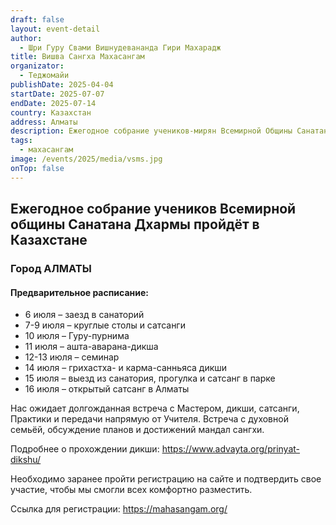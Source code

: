 ```yaml
---
draft: false
layout: event-detail
author:
  - Шри Гуру Свами Вишнудевананда Гири Махарадж
title: Вишва Сангха Махасангам
organizator:
  - Теджомайи
publishDate: 2025-04-04
startDate: 2025-07-07
endDate: 2025-07-14
country: Казахстан
address: Алматы
description: Ежегодное собрание учеников-мирян Всемирной Общины Санатана Дхармы пройдёт в Казахстане
tags:
  - махасангам
image: /events/2025/media/vsms.jpg
onTop: false
---
```



## **Ежегодное собрание учеников Всемирной общины Санатана Дхармы пройдёт в Казахстане** 
### **Город АЛМАТЫ**
#### Предварительное расписание:
- 6 июля – заезд в санаторий
- 7-9 июля – круглые столы и сатсанги
- 10 июля – Гуру-пурнима
- 11 июля – ашта-аварана-дикша
- 12-13 июля – семинар 
- 14 июля – грихастха- и карма-санньяса дикши
- 15 июля – выезд из санатория, прогулка и сатсанг в парке
- 16 июля – открытый сатсанг в Алматы


Нас ожидает долгожданная встреча с Мастером, дикши, сатсанги,  Практики и передачи напрямую от Учителя. Встреча с духовной семьёй, обсуждение планов и достижений мандал сангхи. 

Подробнее о прохождении дикши:
https://www.advayta.org/prinyat-dikshu/

Необходимо заранее пройти регистрацию на сайте и подтвердить свое участие, чтобы мы смогли всех комфортно разместить.

Ссылка для регистрации:
https://mahasangam.org/
